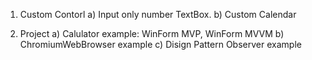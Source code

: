 1. Custom Contorl
   a) Input only number TextBox.
   b) Custom Calendar
   
2. Project
  a) Calulator example: WinForm MVP, WinForm MVVM
  b) ChromiumWebBrowser example
  c) Disign Pattern Observer example

